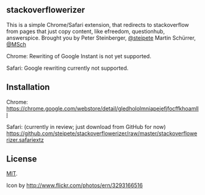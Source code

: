stackoverflowerizer
-------------------

This is a simple Chrome/Safari extension, that redirects to stackoverflow from pages that just copy content, like efreedom, questionhub, answerspice.
Brought you by
Peter Steinberger, [@steipete](http://twitter.com/steipete)
Martin Schürrer, [@MSch](http://twitter.com/MSch)

Chrome:
Rewriting of Google Instant is not yet supported.

Safari:
Google rewriting currently not supported.

Installation
-------------

Chrome:
https://chrome.google.com/webstore/detail/gledhololmniapejefjfocffkhoamlll

Safari: (currently in review; just download from GitHub for now)
https://github.com/steipete/stackoverflowerizer/raw/master/stackoverflowerizer.safariextz

License
-------

[MIT](https://github.com/steipete/stackoverflowerizer/blob/master/LICENSE).

Icon by http://www.flickr.com/photos/ern/3293166516